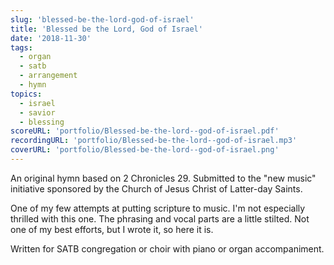 ```yaml
---
slug: 'blessed-be-the-lord-god-of-israel'
title: 'Blessed be the Lord, God of Israel'
date: '2018-11-30'
tags:
  - organ
  - satb
  - arrangement
  - hymn
topics:
  - israel
  - savior
  - blessing
scoreURL: 'portfolio/Blessed-be-the-lord--god-of-israel.pdf'
recordingURL: 'portfolio/Blessed-be-the-lord--god-of-israel.mp3'
coverURL: 'portfolio/Blessed-be-the-lord--god-of-israel.png'
---
```


An original hymn based on 2 Chronicles 29. Submitted to the "new music" initiative sponsored by the Church of Jesus Christ of Latter-day Saints.

One of my few attempts at putting scripture to music. I'm not especially thrilled with this one. The phrasing and vocal parts are a little stilted. Not one of my best efforts, but I wrote it, so here it is.

Written for SATB congregation or choir with piano or organ accompaniment.
